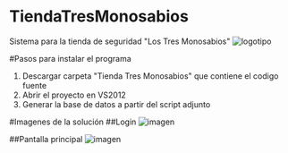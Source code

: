 # TiendaTresMonosabios
Sistema para la tienda de seguridad "Los Tres Monosabios"
![logotipo](https://github.com/user-attachments/assets/b22a03ea-ab6d-4397-b21a-4b86784fe98a)

#Pasos para instalar el programa
1. Descargar carpeta "Tienda Tres Monosabios" que contiene el codigo fuente
2. Abrir el proyecto en VS2012
3. Generar la base de datos a partir del script adjunto


#Imagenes de la solución
##Login
![imagen](https://github.com/user-attachments/assets/d0effb31-8643-48d6-b5e3-6faa18202c0e)

##Pantalla principal
![imagen](https://github.com/user-attachments/assets/10c1ea8a-fc08-447a-9681-4403a0e59b96)
